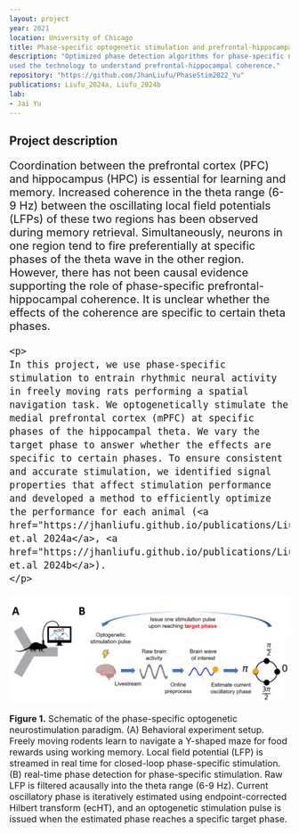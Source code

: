```yaml
---
layout: project
year: 2021
location: University of Chicago
title: Phase-specific optogenetic stimulation and prefrontal-hippocampal coherence
description: "Optimized phase detection algorithms for phase-specific neurostimulation, and 
used the technology to understand prefrontal-hippocampal coherence."
repository: "https://github.com/JhanLiufu/PhaseStim2022_Yu"
publications: Liufu_2024a, Liufu_2024b
lab: 
- Jai Yu
---
```

## Project description
<div style="font-size: 20px;">
    <p>
    Coordination between the prefrontal cortex (PFC) and hippocampus (HPC) is essential for learning and memory. Increased coherence in the theta range (6-9 Hz) between the oscillating local field potentials (LFPs) of these two regions has been observed during memory retrieval. Simultaneously, neurons in one region tend to fire preferentially at specific phases of the theta wave in the other region. However, there has not been causal evidence supporting the role of phase-specific prefrontal-hippocampal coherence. It is unclear whether the effects of the coherence are specific to certain theta phases. 
    </p>

    <p>
    In this project, we use phase-specific stimulation to entrain rhythmic neural activity in freely moving rats performing a spatial navigation task. We optogenetically stimulate the medial prefrontal cortex (mPFC) at specific phases of the hippocampal theta. We vary the target phase to answer whether the effects are specific to certain phases. To ensure consistent and accurate stimulation, we identified signal properties that affect stimulation performance and developed a method to efficiently optimize the performance for each animal (<a href="https://jhanliufu.github.io/publications/Liufu_2024a.html">Liufu et.al 2024a</a>, <a href="https://jhanliufu.github.io/publications/Liufu_2024b.html">Liufu et.al 2024b</a>).
    </p>
</div>

<div align="center">
    <img src="/assets/images/CLC_graphical_abstract.png" alt="Example Image" width="800"/>
    <p style="text-align: left; font-size: 16px;">
        <strong>Figure 1.</strong> Schematic of the phase-specific optogenetic neurostimulation paradigm. (A) Behavioral experiment setup. Freely moving rodents learn to navigate a Y-shaped maze for food rewards using working memory. Local field potential (LFP) is streamed in real time for closed-loop phase-specific stimulation. (B) real-time phase detection for phase-specific stimulation. Raw LFP is filtered acausally into the theta range (6-9 Hz). Current oscillatory phase is iteratively estimated using endpoint-corrected Hilbert transform (ecHT), and an optogenetic stimulation pulse is issued when the estimated phase reaches a specific target phase.
    </p>
<div>